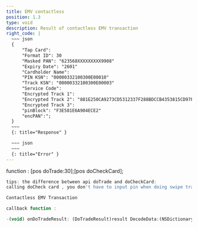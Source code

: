 ```yaml
---
title: EMV contactless 
position: 1.3
type: void
description: Result of contactless EMV transaction
right_code: |
  ~~~ json
  {
      "Tap Card":
      "Format ID": 30
      "Masked PAN": "623568XXXXXXXXX9908"
      "Expiry Date": "2601"
      "Cardholder Name": 
      "PIN KSN": "00000332100300E00010"
      "Track KSN": "00000332100300E00003"
      "Service Code": 
      "Encrypted Track 1": 
      "Encrypted Track 2": "881E250CA9273CD5312337F288BDCCB4353815CD97F2A49349D10DB4E0D32726"
      "Encrypted Track 3": 
      "pinBlock": "F3E581E6A904ECE2"
      "encPAN":";
  }
  ~~~
  {: title="Response" }

  ~~~ json
  ~~~
  {: title="Error" }
---
```


function : [pos doTrade:30];[pos doCheckCard];

~~~ javascript
tips: the difference between api doTrade and doCheckCard:
calling doCheck card , you don't have to input pin when doing swipe transaction.
~~~
~~~ javascript
Contactless EMV Transaction
~~~
~~~ javascript
callback function :

-(void) onDoTradeResult: (DoTradeResult)result DecodeData:(NSDictionary*)decodeData;
~~~
